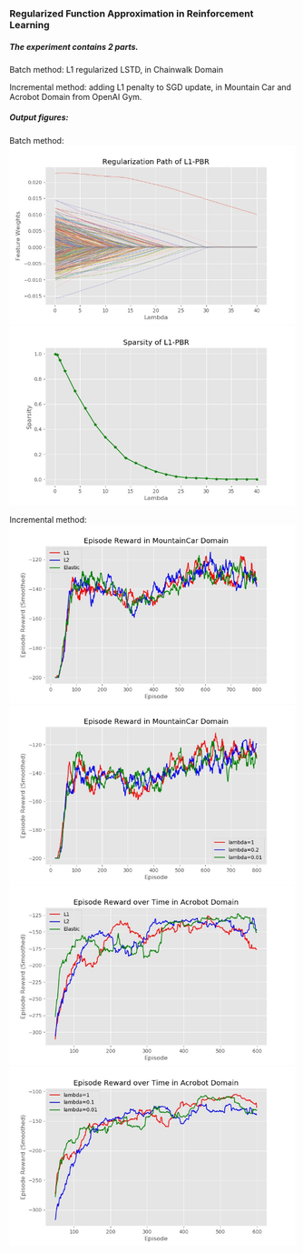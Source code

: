 ### Regularized Function Approximation in Reinforcement Learning

##### The experiment contains 2 parts. 

Batch method: L1 regularized LSTD, in Chainwalk Domain

Incremental method: adding L1 penalty to SGD update, in Mountain Car and Acrobot Domain from OpenAI Gym.

##### Output figures:

Batch method:
![](./Result/Figure_11.jpeg)
![](./Result/Figure_12.jpeg)

Incremental method:
![](./Result/Figure_1.jpeg)
![](./Result/Figure_2.jpeg)
![](./Result/Figure_4.jpeg)
![](./Result/Figure_3.jpeg)
